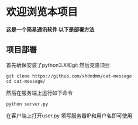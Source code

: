 # 欢迎浏览本项目
**这是一个简易通讯软件 以下是部署方法**
## 项目部署
首先确保安装了python3.X和git 然后克隆项目
```
git clone https://github.com/xhdndmm/cat-message
cd cat-message/
```
然后在服务端上运行如下命令
```
python server.py
```
在客户端上打开user.py 填写服务器IP和用户名即可使用